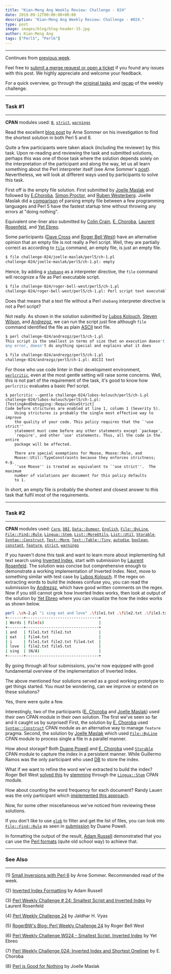 ```yaml
---
title: "Kian-Meng Ang Weekly Review: Challenge - 024"
date: 2019-09-12T00:00:00+00:00
description: "Kian-Meng Ang Weekly Review: Challenge - #024."
type: post
image: images/blog/blog-header-15.jpg
author: Kian-Meng Ang
tags: ["Perl5", "Perl6"]
---
```

***
Continues from [previous week](/blog/review-challenge-023/).

Feel free to [submit a merge request or open a ticket](https://github.com/manwar/perlweeklychallenge) if you found any issues with this post. We highly appreciate and welcome your feedback.

For a quick overview, go through the [original tasks](/blog/perl-weekly-challenge-024/) and [recap](/blog/recap-challenge-024/) of the weekly challenge.


***
### Task #1
***

**CPAN** modules used: [`B`](https://metacpan.org/pod/B), [`strict`](https://metacpan.org/pod/strict), [`warnings`](https://metacpan.org/pod/warnings)

Read the excellent [blog post](https://perl6.eu/small-inversions.html) by Arne Sommer on
his investigation to find the shortest solution in both Perl 5 and 6.

Quite a few participants were taken aback (including the reviewer) by this
task. Upon re-reading and reviewing the task and submitted solutions, perhaps
this was one of those task where the solution depends solely on the
interpretation of the participant and along the way, let us all learn something
about the Perl interpreter itself (see Arne Sommer's [post](https://perl6.eu/small-inversions.html)). Nevertheless, we will look at different ways used by participants to solve this task.

First off is the empty file solution. First submitted by [Joelle Maslak](https://github.com/manwar/perlweeklychallenge-club/blob/master/challenge-024/joelle-maslak/perl5/ch-1.pl) and followed by [E.Choroba](https://github.com/manwar/perlweeklychallenge-club/blob/master/challenge-024/e-choroba/perl5/ch-1.pl), [Simon Proctor](https://github.com/manwar/perlweeklychallenge-club/blob/master/challenge-024/simon-proctor/perl5/ch-1.pl), and [Ruben Westerberg](https://github.com/manwar/perlweeklychallenge-club/blob/master/challenge-024/ruben-westerberg/perl5/ch-1.pl).  Joelle Maslak did a [comparison](https://digitalbarbedwire.com/2016/03/27/perl-is-good-for-nothing/) of parsing empty file between a few programming languages and Perl 5 have the fastest startup time without throwing any errors at "doing nothing".

Equivalent one-liner also submitted by [Colin Crain](https://github.com/manwar/perlweeklychallenge-club/blob/master/challenge-024/colin-crain/perl5/ch-1.pl), [E. Choroba](http://blogs.perl.org/users/e_choroba/2019/09/perl-weekly-challenge-024-inverted-index-and-shortest-oneliner.html), [Laurent Rosenfeld](http://blogs.perl.org/users/laurent_r/2019/09/perl-weekly-challenge-24-smallest-script-and-inverted-index.html), and [Yet Ebreo](http://blogs.perl.org/users/yet_ebreo/2019/09/perl-weekly-challenge-w024---smallest-script-inverted-index.html).

Some participants ([Dave Cross](https://github.com/manwar/perlweeklychallenge-club/blob/master/challenge-024/dave-cross/perl5/ch-1.pl) and [Roger Bell West](https://github.com/manwar/perlweeklychallenge-club/blob/master/challenge-024/roger-bell-west/perl5/ch-1.pl)) have an alternative opinion that an empty file is not really a Perl script. Well, they are partially correct as according to [`file`](https://en.wikipedia.org/wiki/File_(command)) command, an empty file, is just an empty file.

```bash
$ file challenge-024/joelle-maslak/perl5/ch-1.pl
challenge-024/joelle-maslak/perl5/ch-1.pl: empty
```

Hence, by adding a [`shebang`](https://en.wikipedia.org/wiki/Shebang_(Unix)) as a interpreter directive, the `file` command will recognize a file as Perl executable script.

```bash
$ file challenge-024/roger-bell-west/perl5/ch-1.pl
challenge-024/roger-bell-west/perl5/ch-1.pl: Perl script text executable
```

Does that means that a text file without a Perl `shebang` interpreter directive
is not a Perl script?

Not really. As shown in the solution submitted by [Lubos Kolouch](https://github.com/manwar/perlweeklychallenge-club/blob/master/challenge-024/lubos-kolouch/perl5/ch-1.pl), [Steven Wilson](https://github.com/manwar/perlweeklychallenge-club/blob/master/challenge-024/steven-wilson/perl5/ch-1.pl), and [Andrezgz](https://github.com/manwar/perlweeklychallenge-club/blob/master/challenge-024/andrezgz/perl5/ch-1.pl), we can run the script just fine although `file` command identified the file as plain [ASCII](https://en.wikipedia.org/wiki/ASCII) text file.

```bash
$ perl challenge-024/andrezgz/perl5/ch-1.pl
This script is the smallest in terms of size that on execution doesn't throw
any error, doesn't do anything special and explains what it does

$ file challenge-024/andrezgz/perl5/ch-1.pl
challenge-024/andrezgz/perl5/ch-1.pl: ASCII text
```

For those who use code linter in their development environment,
[`perlcritic`](https://metacpan.org/pod/Perl::Critic), even at the most gentle
setting will raise some concerns. Well, this is not part of the requirement of
the task, it's good to know how `perlcritic` evaluates a basic Perl script.

```
$ perlcritic --gentle challenge-024/lubos-kolouch/perl5/ch-1.pl
challenge-024/lubos-kolouch/perl5/ch-1.pl: [TestingAndDebugging::RequireUseStrict]
Code before strictures are enabled at line 1, column 1 (Severity 5).
    Using strictures is probably the single most effective way to improve
    the quality of your code. This policy requires that the `'use strict''
    statement must come before any other statements except `package',
    `require', and other `use' statements. Thus, all the code in the entire
    package will be affected.

    There are special exemptions for Moose, Moose::Role, and
    Moose::Util::TypeConstraints because they enforces strictness; e.g.
    `'use Moose'' is treated as equivalent to `'use strict''.  The maximum
    number of violations per document for this policy defaults
    to 1.
```

In short, an empty file is probably the shortest and closest answer to this
task that fulfil most of the requirements.

***
### Task #2
***

**CPAN** modules used: [`Carp`](https://metacpan.org/pod/Carp), [`DBI`](https://metacpan.org/pod/DBI), [`Data::Dumper`](https://metacpan.org/pod/Data::Dumper), [`English`](https://metacpan.org/pod/English), [`File::ByLine`](https://metacpan.org/pod/File::ByLine), [`File::Find::Rule`](https://metacpan.org/pod/File::Find::Rule), [`Lingua::Stem`](https://metacpan.org/pod/Lingua::Stem), [`List::MoreUtils`](https://metacpan.org/pod/List::MoreUtils), [`List::Util`](https://metacpan.org/pod/List::Util), [`Storable`](https://metacpan.org/pod/Storable), [`Syntax::Construct`](https://metacpan.org/pod/Syntax::Construct), [`Test::More`](https://metacpan.org/pod/Test::More), [`Text::Table::Tiny`](https://metacpan.org/pod/Text::Table::Tiny), [`autodie`](https://metacpan.org/pod/autodie), [`boolean`](https://metacpan.org/pod/boolean), [`constant`](https://metacpan.org/pod/constant), [`feature`](https://metacpan.org/pod/feature), [`strict`](https://metacpan.org/pod/strict), [`warnings`](https://metacpan.org/pod/warnings)

If you haven't done this task and want to learn more about implementing full text search using [Inverted Index](https://en.wikipedia.org/wiki/Inverted_index), start with submission by [Laurent Rosenfeld](https://github.com/manwar/perlweeklychallenge-club/blob/master/challenge-024/laurent-rosenfeld/perl5/ch-2.pl). The solution was concise but comprehensive enough to demonstrate a working implementation of Inverted Index. Next, move to something similar with test case by [Lubos Kolouch](https://github.com/manwar/perlweeklychallenge-club/blob/master/challenge-024/lubos-kolouch/perl5/ch-2.pl). If the regex on extracting words to build the indexes confuse you, you can read the submission by [Andrezgz](https://github.com/manwar/perlweeklychallenge-club/blob/master/challenge-024/andrezgz/perl5/ch-2.pl), which have good written comments on the regex. Now if you still cannot grok how Inverted Index works, then look at output of the solution by [Yet Ebreo](https://github.com/manwar/perlweeklychallenge-club/blob/master/challenge-024/yet-ebreo/perl5/ch-2.pl) where you can visualize the how the index works as shown below.

```bash
perl .\ch-2.pl "i sing eat and love" .\file1.txt .\file2.txt .\file3.txt .\file4.txt .\file5.txt
+-------+--------------------------------+
| Words | File(s)                        |
+-------+--------------------------------+
| and   | file1.txt file2.txt            |
| eat   | file4.txt                      |
| i     | file1.txt file2.txt file4.txt  |
| love  | file2.txt file5.txt            |
| sing  | (N/A)                          |
+-------+--------------------------------+

```

By going through all four submissions, you're now equipped with good
fundamental overview of the implementation of Inverted Index.

The above mentioned four solutions served as a good working prototype to get
things started. You must be wondering, can we improve or extend on these
solutions?

Yes, there were quite a few.

Interestingly, two of the participants ([E. Choroba](https://github.com/manwar/perlweeklychallenge-club/blob/master/challenge-024/e-choroba/perl5/ch-2.pl) and [Joelle Maslak](https://github.com/manwar/perlweeklychallenge-club/blob/master/challenge-024/joelle-maslak/perl5/ch-2.pl)) used their own CPAN module in their own solution. The first we've seen so far and it caught us by surprised! First, the solution by [E. Choroba](https://github.com/manwar/perlweeklychallenge-club/blob/master/challenge-024/e-choroba/perl5/ch-2.pl) used [`Syntax::Construct`](https://metacpan.org/pod/Syntax::Construct) CPAN module as an alternative way to manage `feature` pragma. Second, the solution by [Joelle Maslak](https://github.com/manwar/perlweeklychallenge-club/blob/master/challenge-024/joelle-maslak/perl5/ch-2.pl) which used [`File::ByLine`](https://metacpan.org/pod/File::ByLine) CPAN module to process single a file in a parallel manner.

How about storage? Both [Duane Powell](https://github.com/manwar/perlweeklychallenge-club/blob/master/challenge-024/duane-powell/perl5/ch-2.pl) and [E. Choroba](https://github.com/manwar/perlweeklychallenge-club/blob/master/challenge-024/e-choroba/perl5/ch-2.pl) used [`Storable`](https://metacpan.org/pod/Storable) CPAN module to capture the index in a persistent manner. While Guillermo Ramos was the only participant who used [DB](https://github.com/manwar/perlweeklychallenge-club/blob/master/challenge-024/guillermo-ramos/perl5/ch-2.pl) to store the index.

What if we want to refine the word we've extracted to build the index? Roger Bell West [solved this](https://github.com/manwar/perlweeklychallenge-club/blob/master/challenge-024/roger-bell-west/perl5/ch-2.pl) by [stemming](https://en.wikipedia.org/wiki/Stemming) through the [`Lingua::Stem`](https://metacpan.org/pod/Lingua::Stem) CPAN module.

How about counting the word frequency for each document? Randy Lauen was the only participant which [implemented this approach](https://github.com/manwar/perlweeklychallenge-club/blob/master/challenge-024/randy-lauen/perl5/ch-2.pl).

Now, for some other miscellaneous we've noticed from reviewing these solutions.

If you don't like to use [`glob`](https://perldoc.perl.org/functions/glob.html) to filter and get the list of files, you can look into [`File::Find::Rule`](https://metacpan.org/pod/File::Find::Rule) as seen in [submission](https://github.com/manwar/perlweeklychallenge-club/blob/master/challenge-024/duane-powell/perl5/ch-2.pl) by Duane Powell.

In formatting the output of the result, [Adam Russell](https://github.com/manwar/perlweeklychallenge-club/blob/master/challenge-024/adam-russell/perl5/ch-2.pl) demonstrated that you can use the [Perl formats](https://perldoc.perl.org/perlform.html) (quite old school way) to achieve that.

***
### See Also
***

(1) [Small Inversions with Perl 6](https://perl6.eu/small-inversions.html) by Arne Sommer. Recommended read of the week.


(2) [Inverted Index Formatting](https://adamcrussell.livejournal.com/8285.html) by Adam Russell


(3) [Perl Weekly Challenge # 24: Smallest Script and Inverted Index](http://blogs.perl.org/users/laurent_r/2019/09/perl-weekly-challenge-24-smallest-script-and-inverted-index.html) by Laurent Rosenfeld


(4) [Perl Weekly Challenge 24](https://www.braincells.com/perl/2019/09/perl_weekly_challenge_week_24.html) by Jaldhar H. Vyas


(5) [RogerBW's Blog: Perl Weekly Challenge 24](https://blog.firedrake.org/archive/2019/09/Perl_Weekly_Challenge_24.html) by Roger Bell West


(6) [Perl Weekly Challenge W024 - Smallest Script, Inverted Index](http://blogs.perl.org/users/yet_ebreo/2019/09/perl-weekly-challenge-w024---smallest-script-inverted-index.html) by Yet Ebreo


(7) [Perl Weekly Challenge 024: Inverted Index and Shortest Oneliner](http://blogs.perl.org/users/e_choroba/2019/09/perl-weekly-challenge-024-inverted-index-and-shortest-oneliner.html) by E. Choroba


(8) [Perl is Good for Nothing](https://digitalbarbedwire.com/2016/03/27/perl-is-good-for-nothing/) by Joelle Maslak
